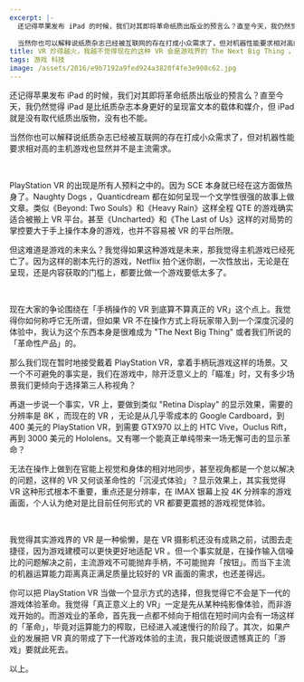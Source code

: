 ```yaml
---
excerpt: |-
  还记得苹果发布 iPad 的时候，我们对其即将革命纸质出版业的预言么？直至今天，我仍然觉得 iPad 是比纸质杂志本身更好的呈现富文本的载体和媒介，但 iPad 就是没有取代纸质出版物，没有也不能。
  
  当然你也可以解释说纸质杂志已经被互联网的存在打成小众需求了，但对机器性能要求相对高的主机游戏也显然并不是主流需求。
title: VR 炒得越火，我越不觉得现在的这种 VR 会是游戏界的 The Next Big Thing 。
tags: 游戏 科技
image: /assets/2016/e9b7192a9fed924a3820f4fe3e908c62.jpg
---
```


还记得苹果发布 iPad 的时候，我们对其即将革命纸质出版业的预言么？直至今天，我仍然觉得 iPad 是比纸质杂志本身更好的呈现富文本的载体和媒介，但 iPad 就是没有取代纸质出版物，没有也不能。

当然你也可以解释说纸质杂志已经被互联网的存在打成小众需求了，但对机器性能要求相对高的主机游戏也显然并不是主流需求。

<br>

PlayStation VR 的出现是所有人预料之中的。因为 SCE 本身就已经在这方面做热身了。Naughty Dogs ，Quanticdream 都在如何呈现一个文学性很强的故事上做文章。类似《Beyond: Two Souls》和《Heavy Rain》这样全程 QTE 的游戏确实适合被搬上 VR 平台。甚至《Uncharted》和《The Last of Us》这样的对局势的掌控要大于手上操作本身的游戏，也并不容易被 VR 的平台所限。

但这难道是游戏的未来么？我觉得如果这种游戏是未来，那我觉得主机游戏已经死亡了。因为这样的剧本先行的游戏，Netflix 拍个迷你剧，一次性放出，无论是在呈现，还是内容获取的门槛上，都要比做一个游戏要低太多了。

<br>

现在大家的争论围绕在「手柄操作的 VR 到底算不算真正的 VR」这个点上。我觉得你如何称呼它无所谓，但如果 VR 不在操作方式上将玩家带入到一个深度沉浸的体验中，我认为这个东西本身是很难成为 "The Next Big Thing" 或者我们所说的「革命性产品」的。

那么我们现在暂时地接受戴着 PlayStation VR，拿着手柄玩游戏这样的场景。又一个不可避免的事实是，我们在游戏中，除开泛意义上的「瞄准」时，又有多少场景我们更倾向于选择第三人称视角？

再退一步说一个事实，VR 上，要做到类似 "Retina Display" 的显示效果，需要的分辨率是 8K ，而现在的 VR ，无论是从几乎零成本的 Google Cardboard，到 400 美元的 PlayStation VR，到需要 GTX970 以上的 HTC Vive，Ouclus Rift，再到 3000 美元的 Hololens。又有哪一个能真正单纯带来一场无懈可击的显示革命？

无法在操作上做到在官能上视觉和身体的相对地同步，甚至视角都是一个怠以解决的问题，这样的 VR 又何谈革命性的「沉浸式体验」？显示效果上，其实我觉得 VR 这种形式根本不重要，重点还是分辨率，在 IMAX 银幕上投 4K 分辨率的游戏画面，个人认为绝对是比目前任何形式的 VR 都要更震撼的游戏视觉体验。

<br>

我觉得其实游戏界的 VR 是一种偷懒，是在 VR 摄影机还没有成熟之前，试图去走捷径，因为游戏建模可以更快更好地适配 VR 。但一个事实就是，在操作输入信噪比的问题解决之前，主流游戏不可能抛弃手柄，不可能抛弃「按钮」。而当下主流的机器运算能力距离真正满足质量比较好的 VR 画面的需求，也还差得远。

你可以把 PlayStation VR 当做一个显示方式的选择，但我觉得它不会是下一代的游戏体验革命。我觉得「真正意义上的 VR」一定是先从某种纯影像体验，而非游戏开始的。而游戏业的革命，首先我一点都不倾向于相信在短时间内会有一场这样的「革命」，毕竟对运算能力的榨取，已经进入减速慢行的阶段了。其次，如果产业的发展把 VR 真的带成了下一代游戏体验的主流，我只能说很遗憾真正的「游戏」要就此死去。

以上。

